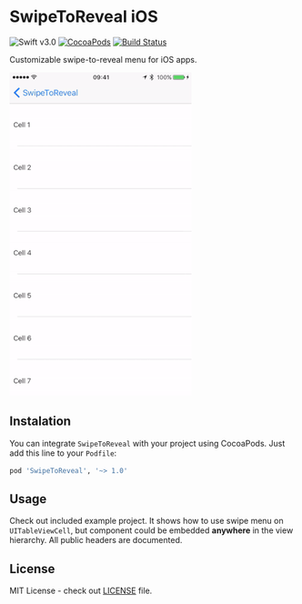 # SwipeToReveal iOS

![Swift v3.0](https://img.shields.io/badge/swift-v3.0-orange.svg)
[![CocoaPods](https://img.shields.io/cocoapods/v/SwipeToReveal.svg)](https://cocoapods.org/pods/SwipeToReveal)
[![Build Status](https://travis-ci.org/darrarski/SwipeToReveal-iOS.svg?branch=master)](https://travis-ci.org/darrarski/SwipeToReveal-iOS)

Customizable swipe-to-reveal menu for iOS apps.

![SwipeToReveal screenshot 1](Misc/SwipeToReveal-screenshot1.gif "SwipeToReveal screenshot 1")

## Instalation

You can integrate `SwipeToReveal` with your project using CocoaPods. Just add this line to your `Podfile`:

```ruby
pod 'SwipeToReveal', '~> 1.0'
```

## Usage

Check out included example project. It shows how to use swipe menu on `UITableViewCell`, but component could be embedded **anywhere** in the view hierarchy. All public headers are documented.


## License

MIT License - check out [LICENSE](LICENSE) file.
